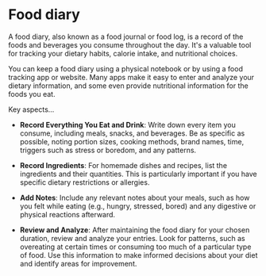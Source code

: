 # Food diary

A food diary, also known as a food journal or food log, is a record of the foods and beverages you consume throughout the day. It's a valuable tool for tracking your dietary habits, calorie intake, and nutritional choices.

You can keep a food diary using a physical notebook or by using a food tracking app or website. Many apps make it easy to enter and analyze your dietary information, and some even provide nutritional information for the foods you eat.

Key aspects…

* **Record Everything You Eat and Drink**: Write down every item you consume, including meals, snacks, and beverages. Be as specific as possible, noting portion sizes, cooking methods, brand names, time, triggers such as stress or boredom, and any patterns.

* **Record Ingredients**: For homemade dishes and recipes, list the ingredients and their quantities. This is particularly important if you have specific dietary restrictions or allergies.

* **Add Notes**: Include any relevant notes about your meals, such as how you felt while eating (e.g., hungry, stressed, bored) and any digestive or physical reactions afterward.

* **Review and Analyze**: After maintaining the food diary for your chosen duration, review and analyze your entries. Look for patterns, such as overeating at certain times or consuming too much of a particular type of food. Use this information to make informed decisions about your diet and identify areas for improvement.
